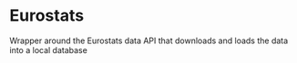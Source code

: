 # Eurostats
Wrapper around the Eurostats data API that downloads and loads the data into a local database
